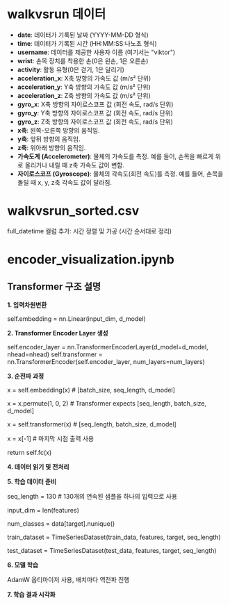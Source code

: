 # walkvsrun 데이터

- **date**: 데이터가 기록된 날짜 (YYYY-MM-DD 형식)
- **time**: 데이터가 기록된 시간 (HH:MM:SS:나노초 형식)
- **username**: 데이터를 제공한 사용자 이름 (여기서는 "viktor")
- **wrist**: 손목 장치를 착용한 손(0은 왼손, 1은 오른손)
- **activity**: 활동 유형(0은 걷기, 1은 달리기)
- **acceleration_x**: X축 방향의 가속도 값 (m/s² 단위)
- **acceleration_y**: Y축 방향의 가속도 값 (m/s² 단위)
- **acceleration_z**: Z축 방향의 가속도 값 (m/s² 단위)
- **gyro_x**: X축 방향의 자이로스코프 값 (회전 속도, rad/s 단위)
- **gyro_y**: Y축 방향의 자이로스코프 값 (회전 속도, rad/s 단위)
- **gyro_z**: Z축 방향의 자이로스코프 값 (회전 속도, rad/s 단위)
- **x축**: 왼쪽-오른쪽 방향의 움직임.
- **y축**: 앞뒤 방향의 움직임.
- **z축**: 위아래 방향의 움직임.
- **가속도계 (Accelerometer)**: 물체의 가속도를 측정. 예를 들어, 손목을 빠르게 위로 올리거나 내릴 때 z축 가속도 값이 변함.
- **자이로스코프 (Gyroscope)**: 물체의 각속도(회전 속도)를 측정. 예를 들어, 손목을 돌릴 때 x, y, z축 각속도 값이 달라짐.

# walkvsrun_sorted.csv

full_datetime 컬럼 추가: 시간 정렬 및 가공 (시간 순서대로 정리)

# encoder_visualization.ipynb
## Transformer 구조 설명
**1. 입력차원변환**

self.embedding = nn.Linear(input_dim, d_model)


**2. Transformer Encoder Layer 생성**

self.encoder_layer = nn.TransformerEncoderLayer(d_model=d_model, nhead=nhead)
self.transformer = nn.TransformerEncoder(self.encoder_layer, num_layers=num_layers)


**3. 순전파 과정**

x = self.embedding(x)  # [batch_size, seq_length, d_model]

x = x.permute(1, 0, 2)  # Transformer expects [seq_length, batch_size, d_model]

x = self.transformer(x)  # [seq_length, batch_size, d_model]

x = x[-1]  # 마지막 시점 출력 사용

return self.fc(x)


**4. 데이터 읽기 및 전처리**

**5. 학습 데이터 준비**

seq_length = 130  # 130개의 연속된 샘플을 하나의 입력으로 사용

input_dim = len(features)

num_classes = data[target].nunique()


train_dataset = TimeSeriesDataset(train_data, features, target, seq_length)

test_dataset = TimeSeriesDataset(test_data, features, target, seq_length)



**6. 모델 학습**

AdamW 옵티마이저 사용, 배치마다 역전파 진행


**7. 학습 결과 시각화**
